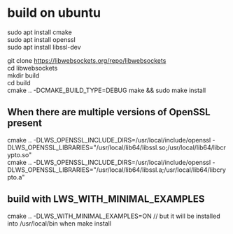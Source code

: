 # build on ubuntu  
sudo apt install cmake  
sudo apt install openssl  
sudo apt install libssl-dev  

git clone https://libwebsockets.org/repo/libwebsockets  
cd libwebsockets  
mkdir build  
cd build  
cmake .. -DCMAKE_BUILD_TYPE=DEBUG
make && sudo make install

## When there are multiple versions of OpenSSL present  
cmake .. -DLWS_OPENSSL_INCLUDE_DIRS=/usr/local/include/openssl -DLWS_OPENSSL_LIBRARIES="/usr/local/lib64/libssl.so;/usr/local/lib64/libcrypto.so"  
cmake .. -DLWS_OPENSSL_INCLUDE_DIRS=/usr/local/include/openssl -DLWS_OPENSSL_LIBRARIES="/usr/local/lib64/libssl.a;/usr/local/lib64/libcrypto.a"  

## build with LWS_WITH_MINIMAL_EXAMPLES 
cmake .. -DLWS_WITH_MINIMAL_EXAMPLES=ON // but it will be installed into /usr/local/bin when make install  